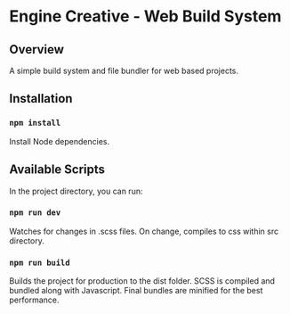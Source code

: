 # Engine Creative - Web Build System

## Overview

A simple build system and file bundler for web based projects.

## Installation

### `npm install`

Install Node dependencies.

## Available Scripts

In the project directory, you can run:

### `npm run dev`

Watches for changes in .scss files. On change, compiles to css within src directory.

### `npm run build`

Builds the project for production to the dist folder.
SCSS is compiled and bundled along with Javascript. Final bundles are minified for the best performance.

